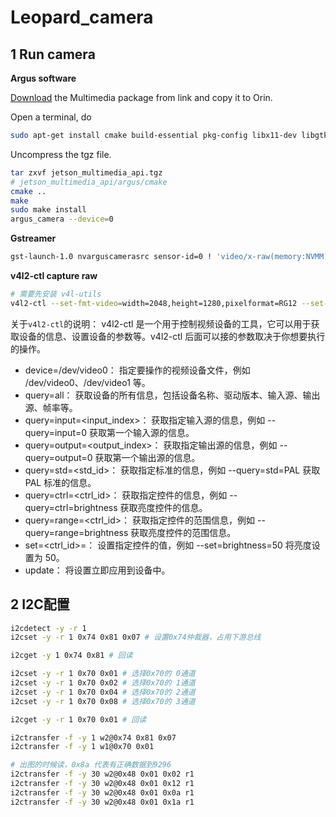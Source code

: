# Leopard_camera

## 1 Run camera

**Argus software**

[Download](https://www.dropbox.com/s/qz0ey3ygvb6a6nj/jetson_multimedia_api.tar.gz?dl=0) the Multimedia package from link and copy it to Orin.

Open a terminal, do

```bash
sudo apt-get install cmake build-essential pkg-config libx11-dev libgtk-3-dev libexpat1-dev libjpeg-dev libgstreamer1.0-dev
```

Uncompress the tgz file.

```bash
tar zxvf jetson_multimedia_api.tgz
# jetson_multimedia_api/argus/cmake
cmake ..
make
sudo make install
argus_camera --device=0
```

**Gstreamer**

```bash
gst-launch-1.0 nvarguscamerasrc sensor-id=0 ! 'video/x-raw(memory:NVMM), width=(int)2048, height=(int)1280, framerate=30/1'  ! nvvidconv flip-method=0 ! 'video/x-raw, format=(string)I420' ! xvimagesink -e
```

**v4l2-ctl capture raw**

```bash
# 需要先安装 v4l-utils
v4l2-ctl --set-fmt-video=width=2048,height=1280,pixelformat=RG12 --set-ctrl bypass_mode=0 --stream-mmap --stream-count=1 --stream-to=imx264.raw -d /dev/video0
```
关于`v4l2-ctl`的说明：
v4l2-ctl 是一个用于控制视频设备的工具，它可以用于获取设备的信息、设置设备的参数等。v4l2-ctl 后面可以接的参数取决于你想要执行的操作。
- device=/dev/video0： 指定要操作的视频设备文件，例如 /dev/video0、/dev/video1 等。
- query=all： 获取设备的所有信息，包括设备名称、驱动版本、输入源、输出源、帧率等。
- query=input=<input_index>： 获取指定输入源的信息，例如 --query=input=0 获取第一个输入源的信息。
- query=output=<output_index>： 获取指定输出源的信息，例如 --query=output=0 获取第一个输出源的信息。
- query=std=<std_id>： 获取指定标准的信息，例如 --query=std=PAL 获取 PAL 标准的信息。
- query=ctrl=<ctrl_id>： 获取指定控件的信息，例如 --query=ctrl=brightness 获取亮度控件的信息。
- query=range=<ctrl_id>： 获取指定控件的范围信息，例如 --query=range=brightness 获取亮度控件的范围信息。
- set=<ctrl_id>=<value>： 设置指定控件的值，例如 --set=brightness=50 将亮度设置为 50。
- update： 将设置立即应用到设备中。

## 2 I2C配置

```bash
i2cdetect -y -r 1
i2cset -y -r 1 0x74 0x81 0x07 # 设置0x74仲裁器，占用下游总线

i2cget -y 1 0x74 0x81 # 回读

i2cset -y -r 1 0x70 0x01 # 选择0x70的 0通道
i2cset -y -r 1 0x70 0x02 # 选择0x70的 1通道
i2cset -y -r 1 0x70 0x04 # 选择0x70的 2通道
i2cset -y -r 1 0x70 0x08 # 选择0x70的 3通道

i2cget -y -r 1 0x70 0x01 # 回读
```

```bash
i2ctransfer -f -y 1 w2@0x74 0x81 0x07
i2ctransfer -f -y 1 w1@0x70 0x01
```

```bash
# 出图的时候读，0x8a 代表有正确数据到9296
i2ctransfer -f -y 30 w2@0x48 0x01 0x02 r1
i2ctransfer -f -y 30 w2@0x48 0x01 0x12 r1
i2ctransfer -f -y 30 w2@0x48 0x01 0x0a r1
i2ctransfer -f -y 30 w2@0x48 0x01 0x1a r1
```


